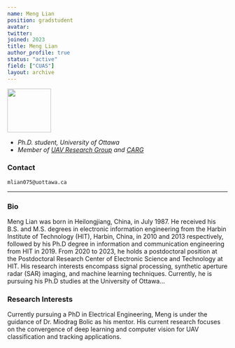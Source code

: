 ```yaml
---
name: Meng Lian
position: gradstudent
avatar:
twitter:
joined: 2023
title: Meng Lian
author_profile: true
status: "active"
field: ["CUAS"]
layout: archive
---
```


<img width="100" src="{{site.baseurl}}/images/people/{{page.avatar}}" data-action="zoom">

- _Ph.D. student, University of Ottawa_<br>
- _Member of [UAV Research Group](https://carg-uottawa.github.io/uav/) and [CARG](https://carg-uottawa.github.io/)_


### Contact

<i class="fa fa-envelope-o"></i>  `mlian075@uottawa.ca`<br>

<hr>

### Bio

Meng Lian was born in Heilongjiang, China, in July 1987. He received his B.S. and M.S. degrees in electronic information engineering from the Harbin Institute of Technology (HIT), Harbin, China, in 2010 and 2013 respectively, followed by his Ph.D degree in information and communication engineering from HIT in 2019. From 2020 to 2023, he holds a postdoctoral position at the Postdoctoral Research Center of Electronic Science and Technology at HIT. His research interests encompass signal processing, synthetic aperture radar (SAR) imaging, and machine learning techniques. Currently, he is pursuing his Ph.D studies at the University of Ottawa...

### Research Interests

Currently pursuing a PhD in Electrical Engineering, Meng is under the guidance of Dr. Miodrag Bolic as his mentor. His current research focuses on the convergence of deep learning and computer vision for UAV classification and tracking applications.
